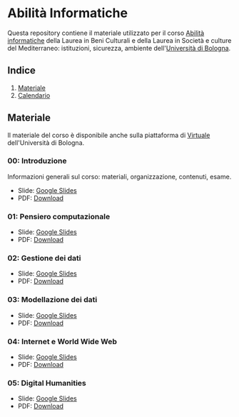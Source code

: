 # Abilità Informatiche
Questa repository contiene il materiale utilizzato per il corso [Abilità informatiche]([https://www.unibo.it/it/didattica/insegnamenti/insegnamento/2022/393680](https://www.unibo.it/it/didattica/insegnamenti/insegnamento/2023/455803)) della Laurea in Beni Culturali e della Laurea in Società e culture del Mediterraneo: istituzioni, sicurezza, ambiente dell'[Università di Bologna](http://www.unibo.it).

## Indice
1. [Materiale](#materiale)
2. [Calendario](#calendario)

## Materiale
Il materiale del corso è disponibile anche sulla piattaforma di [Virtuale](https://virtuale.unibo.it) dell'Università di Bologna.

### 00: Introduzione
Informazioni generali sul corso: materiali, organizzazione, contenuti, esame.
* Slide: [Google Slides](#)
* PDF: [Download](#)

### 01: Pensiero computazionale
* Slide: [Google Slides](#)
* PDF: [Download](#)

### 02: Gestione dei dati
* Slide: [Google Slides](#)
* PDF: [Download](#)

### 03: Modellazione dei dati
* Slide: [Google Slides](#)
* PDF: [Download](#)

### 04: Internet e World Wide Web
* Slide: [Google Slides](#)
* PDF: [Download](#)

### 05: Digital Humanities
* Slide: [Google Slides](#)
* PDF: [Download](#)
